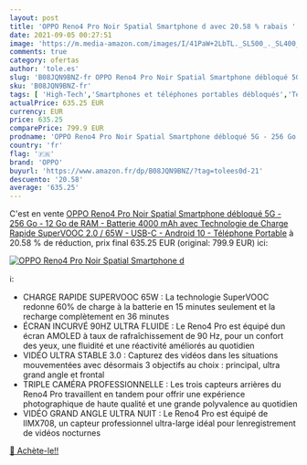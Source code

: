 ```yaml
---
layout: post
title: 'OPPO Reno4 Pro Noir Spatial Smartphone d avec 20.58 % rabais '
date: 2021-09-05 00:27:51
image: 'https://m.media-amazon.com/images/I/41PaW+2LbTL._SL500_._SL400_.jpg'
comments: true
category: ofertas
author: 'tole.es'
slug: 'B08JQN9BNZ-fr OPPO Reno4 Pro Noir Spatial Smartphone débloqué 5G - 256...'
sku: 'B08JQN9BNZ-fr'
tags: [ 'High-Tech','Smartphones et téléphones portables débloqués','Téléphones portables et accessoires','oppo', ]
actualPrice: 635.25 EUR
currency: EUR
price: 635.25
comparePrice: 799.9 EUR
prodname: 'OPPO Reno4 Pro Noir Spatial Smartphone débloqué 5G - 256 Go - 12 Go de RAM - Batterie 4000 mAh avec Technologie de Charge Rapide SuperVOOC 2.0 / 65W - USB-C - Android 10 - Téléphone Portable'
country: 'fr'
flag: '🇫🇷'
brand: 'OPPO'
buyurl: 'https://www.amazon.fr/dp/B08JQN9BNZ/?tag=tolees0d-21'
descuento: '20.58'
average: '635.25'
---
```


C'est en vente [OPPO Reno4 Pro Noir Spatial Smartphone débloqué 5G - 256 Go - 12 Go de RAM - Batterie 4000 mAh avec Technologie de Charge Rapide SuperVOOC 2.0 / 65W - USB-C - Android 10 - Téléphone Portable](https://www.amazon.fr/dp/B08JQN9BNZ/?tag=tolees0d-21)  à  20.58 % de réduction, prix final  635.25 EUR (original: 799.9 EUR) ici:

[![OPPO Reno4 Pro Noir Spatial Smartphone d](https://m.media-amazon.com/images/I/41PaW+2LbTL._SL500_._SL400_.jpg)](https://www.amazon.fr/dp/B08JQN9BNZ/?tag=tolees0d-21)

ℹ️:

- CHARGE RAPIDE SUPERVOOC 65W : La technologie SuperVOOC redonne 60% de charge à la batterie en 15 minutes seulement et la recharge complètement en 36 minutes
- ÉCRAN INCURVÉ 90HZ ULTRA FLUIDE : Le Reno4 Pro est équipé dun écran AMOLED à taux de rafraîchissement de 90 Hz, pour un confort des yeux, une fluidité et une réactivité améliorés au quotidien
- VIDÉO ULTRA STABLE 3.0 : Capturez des vidéos dans les situations mouvementées avec désormais 3 objectifs au choix : principal, ultra grand angle et frontal
- TRIPLE CAMÉRA PROFESSIONNELLE : Les trois capteurs arrières du Reno4 Pro travaillent en tandem pour offrir une expérience photographique de haute qualité et une grande polyvalence au quotidien
- VIDÉO GRAND ANGLE ULTRA NUIT : Le Reno4 Pro est équipé de lIMX708, un capteur professionnel ultra-large idéal pour lenregistrement de vidéos nocturnes

[🛒 Achète-le!!](https://www.amazon.fr/dp/B08JQN9BNZ/?tag=tolees0d-21)
